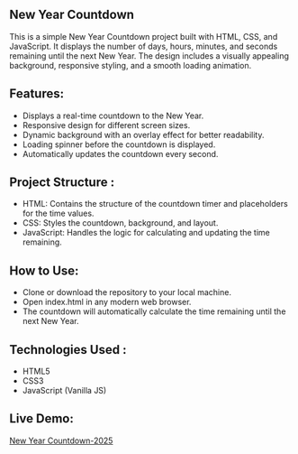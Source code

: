 ## New Year Countdown
This is a simple New Year Countdown project built with HTML, CSS, and JavaScript. It displays the number of days, hours, minutes, and seconds remaining until the next New Year. The design includes a visually appealing background, responsive styling, and a smooth loading animation.

## Features:
- Displays a real-time countdown to the New Year.
- Responsive design for different screen sizes.
- Dynamic background with an overlay effect for better readability.
- Loading spinner before the countdown is displayed.
- Automatically updates the countdown every second.
  
## Project Structure : 
- HTML: Contains the structure of the countdown timer and placeholders for the time values.
- CSS: Styles the countdown, background, and layout.
- JavaScript: Handles the logic for calculating and updating the time remaining.
  
## How to Use: 
- Clone or download the repository to your local machine.
- Open index.html in any modern web browser.
- The countdown will automatically calculate the time remaining until the next New Year.
  
## Technologies Used :
- HTML5
- CSS3
- JavaScript (Vanilla JS)

## Live Demo:
[New Year Countdown-2025](https://new-year-countdown-time.vercel.app/)
